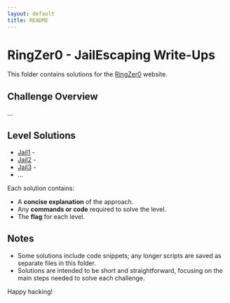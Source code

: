 ```yaml
---
layout: default
title: README
---
```


# RingZer0 - JailEscaping Write-Ups

This folder contains solutions for the [RingZer0](https://ringzer0ctf.com/) website. 

## Challenge Overview
...

## Level Solutions
- [Jail1](./Jail1.md) - 
- [Jail2](./Jail2.md) - 
- [Jail3](./Jail3.md) - 
- ...

Each solution contains:
- A **concise explanation** of the approach.
- Any **commands or code** required to solve the level.
- The **flag** for each level.

## Notes
- Some solutions include code snippets; any longer scripts are saved as separate files in this folder.
- Solutions are intended to be short and straightforward, focusing on the main steps needed to solve each challenge.
  
Happy hacking!
